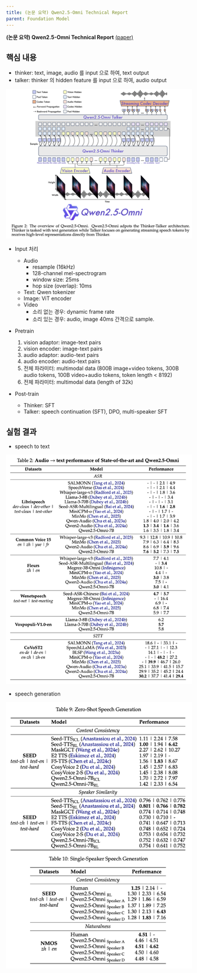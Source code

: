 ```yaml
---
title: (논문 요약) Qwen2.5-Omni Technical Report
parent: Foundation Model
---
```


**(논문 요약) Qwen2.5-Omni Technical Report** [(paper)](https://arxiv.org/pdf/2503.20215)

## 핵심 내용
- thinker: text, image, audio 를 input 으로 하여, text output
- talker: thinker 의 hidden feature 를 input 으로 하여, audio output

<img src="/data/papers/qwen2.5-omni/arch.png" width="800" />

- Input 처리
   - Audio
      - resample (16kHz)
      - 128-channel mel-spectrogram
      - window size: 25ms
      - hop size (overlap): 10ms
   - Text: Qwen tokenizer
   - Image: ViT encoder
   - Video
      - 소리 없는 경우: dynamic frame rate
      - 소리 있는 경우: audio, image 40ms 간격으로 sample.

- Pretrain
   1. vision adaptor: image-text pairs
   2. vision encoder: image-text pairs
   3. audio adaptor: audio-text pairs
   4. audio encoder: audio-text pairs
   5. 전체 파라미터: multimodal data (800B image+video tokens, 300B audio tokens, 100B video+audio tokens, token length < 8192)
   6. 전체 파라미터: multimodal data (length of 32k)


- Post-train
   - Thinker: SFT
   - Talker: speech continuation (SFT), DPO, multi-speaker SFT


## 실험 결과
- speech to text

<img src="/data/papers/qwen2.5-omni/audio2text.png" width="800" />

- speech generation

<img src="/data/papers/qwen2.5-omni/speech.png" width="800" />
